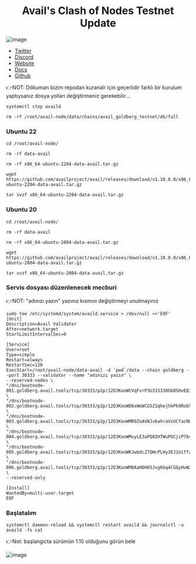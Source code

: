 # <h1 align="center">Avail's Clash of Nodes Testnet Update</h1>

![image](https://github.com/molla202/Avail/assets/91562185/a6461113-7737-40a0-9d2a-3049a7097663)

* [Twitter](https://twitter.com/AvailProject)
* [Discord](https://discord.gg/y6fHnxZQX8)
* [Website](https://www.availproject.org/)
* [Docs](https://docs.availproject.org/clash-of-nodes/challenges/)
* [Github](https://github.com/availproject/avail/releases)

👉NOT: Dökuman bizim repodan kuranalr için geçerlidir farklı bir kurulum yaptıysanız dosya yolları değiştirmeniz gerekebilir...

```
systemctl stop availd
```
```
rm -rf /root/avail-node/data/chains/avail_goldberg_testnet/db/full
```
### Ubuntu 22
```
cd /root/avail-node/
```
```
rm -rf data-avail
```
```
rm -rf x86_64-ubuntu-2204-data-avail.tar.gz
```
```
wget https://github.com/availproject/avail/releases/download/v1.10.0.0/x86_64-ubuntu-2204-data-avail.tar.gz
```
```
tar xvzf x86_64-ubuntu-2204-data-avail.tar.gz
```
### Ubuntu 20
```
cd /root/avail-node/
```
```
rm -rf data-avail
```
```
rm -rf x86_64-ubuntu-2004-data-avail.tar.gz
```
```
wget https://github.com/availproject/avail/releases/download/v1.10.0.0/x86_64-ubuntu-2004-data-avail.tar.gz
```
```
tar xvzf x86_64-ubuntu-2004-data-avail.tar.gz
```
### Servis dosyası düzenlenecek mecburi
👉NOT: "adınızı yazın" yazınız kısmını değiştirmeyi unutmayınız
```
sudo tee /etc/systemd/system/availd.service > /dev/null <<'EOF'
[Unit]
Description=Avail Validator
After=network.target
StartLimitIntervalSec=0

[Service]
User=root
Type=simple
Restart=always
RestartSec=120
ExecStart=/root/avail-node/data-avail -d `pwd`/data --chain goldberg --port 30333 --validator --name "adınızı yazın" \
--reserved-nodes \
"/dns/bootnode-001.goldberg.avail.tools/tcp/30333/p2p/12D3KooWCVqFvrP3UJ1S338Gb8SHvEQ1xpENLb45Dbynk4hu1XGN" \
"/dns/bootnode-002.goldberg.avail.tools/tcp/30333/p2p/12D3KooWD6sWeWCG5Z1qhejhkPk9Rob5h75wYmPB6MUoPo7br58m" \
"/dns/bootnode-003.goldberg.avail.tools/tcp/30333/p2p/12D3KooWMR9ZoAVWJv6ahraVzUCfacNbFKk7ABoWxVL3fJ3XXGDw" \
"/dns/bootnode-004.goldberg.avail.tools/tcp/30333/p2p/12D3KooWMuyLE3aPQ82HTWuPUCjiP764ebQrZvGUzxrYGuXWZJZV" \
"/dns/bootnode-005.goldberg.avail.tools/tcp/30333/p2p/12D3KooWKJwbdcZ7QWcPLHy3EJ1UiffaLGnNBMffeK8AqRVWBZA1" \
"/dns/bootnode-006.goldberg.avail.tools/tcp/30333/p2p/12D3KooWM8AaHDH8SJvg6bq4CGQyHvW2LH7DCHbdv633dsrti7i5" \
--reserved-only

[Install]
WantedBy=multi-user.target
EOF
```
### Başlatalım
```
systemctl daemon-reload && systemctl restart availd && journalctl -u availd -fo cat
```

👉Not: başlangıcta sürümün 1.10 olduğunu görün bele

![image](https://github.com/Core-Node-Team/Testnet-TR/assets/91562185/b13effd8-6e23-4961-b726-8a7215df6cbe)



